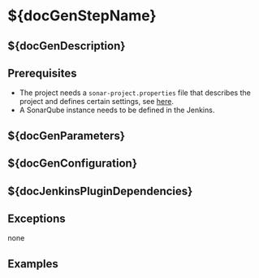 # ${docGenStepName}

## ${docGenDescription}

## Prerequisites

- The project needs a `sonar-project.properties` file that describes the project and defines certain settings, see [here](https://docs.sonarqube.org/display/SCAN/Advanced+SonarQube+Scanner+Usages#AdvancedSonarQubeScannerUsages-Multi-moduleProjectStructure).
- A SonarQube instance needs to be defined in the Jenkins.

## ${docGenParameters}

## ${docGenConfiguration}

## ${docJenkinsPluginDependencies}

## Exceptions

none

## Examples
